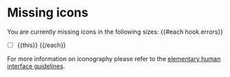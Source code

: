 # Missing icons

You are currently missing icons in the following sizes:
{{#each hook.errors}}
- [ ] {{this}}
{{/each}}

For more information on iconography please refer to the [elementary human interface guidelines](https://elementary.io/docs/human-interface-guidelines#iconography).
